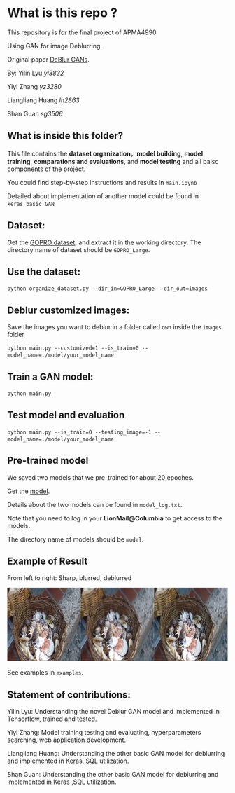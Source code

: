 # What is this repo ?

This repository is for the final project of APMA4990

Using GAN for image Deblurring. 

Original paper [DeBlur GANs](https://arxiv.org/pdf/1711.07064.pdf). 


By:
Yilin Lyu	 *yl3832*

Yiyi Zhang *yz3280*

Liangliang Huang *lh2863*

Shan Guan  *sg3506*

## What is inside this folder?

This file contains the **dataset organization**，**model building**, **model training**, **comparations and evaluations**, and **model testing** and all baisc components of the project. 

You could find step-by-step instructions and results in `main.ipynb` 

Detailed about implementation of another model could be found in `keras_basic_GAN`

## Dataset:

Get the [GOPRO dataset](https://drive.google.com/file/d/1H0PIXvJH4c40pk7ou6nAwoxuR4Qh_Sa2/view?usp=sharing), and extract it in the working directory. The directory name of dataset should be `GOPRO_Large`.

## Use the dataset:
```
python organize_dataset.py --dir_in=GOPRO_Large --dir_out=images
```

## Deblur customized images:

Save the images you want to deblur in a folder called `own` inside the `images` folder

```
python main.py --customized=1 --is_train=0 --model_name=./model/your_model_name
```

## Train a GAN model:
```
python main.py 
```

## Test model and evaluation 
```
python main.py --is_train=0 --testing_image=-1 --model_name=./model/your_model_name
```

## Pre-trained model
We saved two models that we pre-trained for about 20 epoches. 

Get the [model](https://drive.google.com/drive/folders/1kkcD8GRtkKO720eh9nFNFHD4UBb0vBBG?usp=sharing).

Details about the two models can be found in `model_log.txt`. 

Note that you need to log in your **LionMail@Columbia** to get access to the models.

The directory name of models should be `model`.

## Example of Result
From left to right: Sharp, blurred, deblurred

![image](https://github.com/yl3829/deblur_tf/blob/master/examples/7200_0.png)

See examples in `examples`.


## Statement of contributions:

Yilin Lyu: Understanding the novel Deblur GAN model and implemented in Tensorflow, trained and tested. 

Yiyi Zhang:  Model training testing and evaluating, hyperparameters searching, web application development. 

LIangliang Huang: Understanding the other basic GAN model for deblurring and implemented in Keras,  SQL utilization.    

Shan Guan: Understanding the other basic GAN model for deblurring and implemented in Keras ,SQL utilization.  
